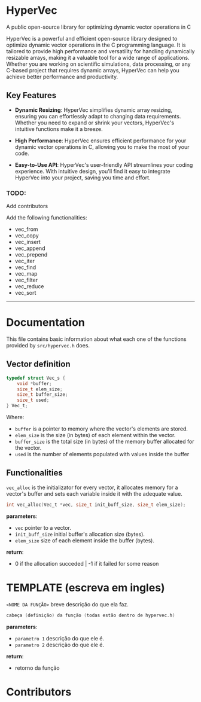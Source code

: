 # HyperVec

A public open-source library for optimizing dynamic vector operations in C 

HyperVec is a powerful and efficient open-source library designed to optimize dynamic vector operations in the C programming language. It is tailored to provide high performance and versatility for handling dynamically resizable arrays, making it a valuable tool for a wide range of applications. Whether you are working on scientific simulations, data processing, or any C-based project that requires dynamic arrays, HyperVec can help you achieve better performance and productivity.

## Key Features
- **Dynamic Resizing**: HyperVec simplifies dynamic array resizing, ensuring you can effortlessly adapt to changing data requirements. Whether you need to expand or shrink your vectors, HyperVec's intuitive functions make it a breeze.

- **High Performance**: HyperVec ensures efficient performance for your dynamic vector operations in C, allowing you to make the most of your code. 

- **Easy-to-Use API**: HyperVec's user-friendly API streamlines your coding experience. With intuitive design, you'll find it easy to integrate HyperVec into your project, saving you time and effort.

### TODO:

Add contributors

Add the following functionalities:

- vec_from 
- vec_copy  
- vec_insert 
- vec_append 
- vec_prepend 
- vec_iter 
- vec_find 
- vec_map 
- vec_filter 
- vec_reduce 
- vec_sort 

---

# Documentation

This file contains basic information about what each one of the functions provided by ``src/hypervec.h`` does.

## Vector definition

``` C
typedef struct Vec_s {
    void *buffer;
    size_t elem_size;
    size_t buffer_size;
    size_t used;
} Vec_t;
```

Where:
- ``buffer`` is a pointer to memory where the vector's elements are stored.
- ``elem_size`` is the size (in bytes) of each element within the vector.
- ``buffer_size`` is the total size (in bytes) of the memory buffer allocated for the vector.
- ``used`` is the number of elements populated with values inside the buffer

## Functionalities

``vec_alloc`` is the initializator for every vector, it allocates memory for a vector's buffer and sets each variable inside it with the adequate value.
``` C
int vec_alloc(Vec_t *vec, size_t init_buff_size, size_t elem_size);
```
**parameters**:
- ``vec`` pointer to a vector.
- ``init_buff_size`` initial buffer's allocation size (bytes).
- ``elem_size`` size of each element inside the buffer (bytes).

**return**: 
- 0 if the allocation succeded | -1 if it failed for some reason

# TEMPLATE (escreva em ingles)

``<NOME DA FUNÇÃO>`` breve descrição do que ela faz.
``` C
cabeça (definição) da função (todas estão dentro de hypervec.h)
```

**parameters**:
- ``parametro 1`` descrição do que ele é.
- ``parametro 2`` descrição do que ele é.

**return**: 
- retorno da função

# Contributors
